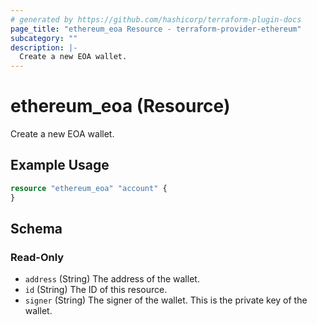 ```yaml
---
# generated by https://github.com/hashicorp/terraform-plugin-docs
page_title: "ethereum_eoa Resource - terraform-provider-ethereum"
subcategory: ""
description: |-
  Create a new EOA wallet.
---
```


# ethereum_eoa (Resource)

Create a new EOA wallet.

## Example Usage

```terraform
resource "ethereum_eoa" "account" {
}
```

<!-- schema generated by tfplugindocs -->
## Schema

### Read-Only

- `address` (String) The address of the wallet.
- `id` (String) The ID of this resource.
- `signer` (String) The signer of the wallet. This is the private key of the wallet.
